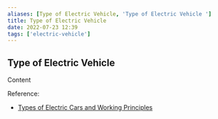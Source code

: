 ```yaml
---
aliases: [Type of Electric Vehicle, 'Type of Electric Vehicle ']
title: Type of Electric Vehicle
date: 2022-07-23 12:39
tags: ['electric-vehicle']
---
```


## Type of Electric Vehicle

Content

Reference:

- [Types of Electric Cars and Working Principles](https://www.omazaki.co.id/en/types-of-electric-cars-and-working-principles/)

